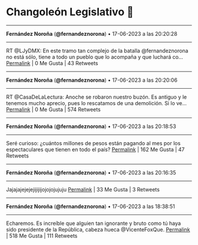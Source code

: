 # Changoleón Legislativo 🙈
*****
**Fernández Noroña** (**@fernandeznorona**) • 17-06-2023 a las 20:20:28
*****
RT @LJyDMX: En este tramo tan complejo de la batalla @fernandeznorona no está sólo, tiene a todo un pueblo que lo acompaña y que luchará co…
[Permalink](https://twitter.com/fernandeznorona/status/1670285326697504768) | 0 Me Gusta | 43 Retweets
*****
**Fernández Noroña** (**@fernandeznorona**) • 17-06-2023 a las 20:20:06
*****
RT @CasaDeLaLectura: Anoche se robaron nuestro buzón. Es antiguo y le tenemos mucho aprecio, pues lo rescatamos de una demolición. Si lo ve…
[Permalink](https://twitter.com/fernandeznorona/status/1670285232275357696) | 0 Me Gusta | 574 Retweets
*****
**Fernández Noroña** (**@fernandeznorona**) • 17-06-2023 a las 20:18:53
*****
Seré curioso: ¿cuántos millones de pesos están pagando al mes por los espectaculares que tienen en todo el país?
[Permalink](https://twitter.com/fernandeznorona/status/1670284924488937477) | 162 Me Gusta | 47 Retweets
*****
**Fernández Noroña** (**@fernandeznorona**) • 17-06-2023 a las 20:16:35
*****
Jajajajejejejijijijojojojujuju
[Permalink](https://twitter.com/fernandeznorona/status/1670284345901449216) | 33 Me Gusta | 3 Retweets
*****
**Fernández Noroña** (**@fernandeznorona**) • 17-06-2023 a las 18:38:51
*****
Echaremos. Es increíble que alguien tan ignorante y bruto como tú haya sido presidente de la República, cabeza hueca @VicenteFoxQue.
[Permalink](https://twitter.com/fernandeznorona/status/1670259752201502722) | 518 Me Gusta | 111 Retweets